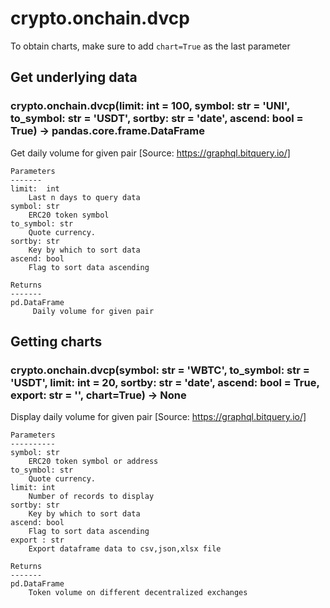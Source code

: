 # crypto.onchain.dvcp

To obtain charts, make sure to add `chart=True` as the last parameter

## Get underlying data 
### crypto.onchain.dvcp(limit: int = 100, symbol: str = 'UNI', to_symbol: str = 'USDT', sortby: str = 'date', ascend: bool = True) -> pandas.core.frame.DataFrame

Get daily volume for given pair [Source: https://graphql.bitquery.io/]

    Parameters
    -------
    limit:  int
        Last n days to query data
    symbol: str
        ERC20 token symbol
    to_symbol: str
        Quote currency.
    sortby: str
        Key by which to sort data
    ascend: bool
        Flag to sort data ascending

    Returns
    -------
    pd.DataFrame
         Daily volume for given pair

## Getting charts 
### crypto.onchain.dvcp(symbol: str = 'WBTC', to_symbol: str = 'USDT', limit: int = 20, sortby: str = 'date', ascend: bool = True, export: str = '', chart=True) -> None

Display daily volume for given pair
    [Source: https://graphql.bitquery.io/]

    Parameters
    ----------
    symbol: str
        ERC20 token symbol or address
    to_symbol: str
        Quote currency.
    limit: int
        Number of records to display
    sortby: str
        Key by which to sort data
    ascend: bool
        Flag to sort data ascending
    export : str
        Export dataframe data to csv,json,xlsx file

    Returns
    -------
    pd.DataFrame
        Token volume on different decentralized exchanges
